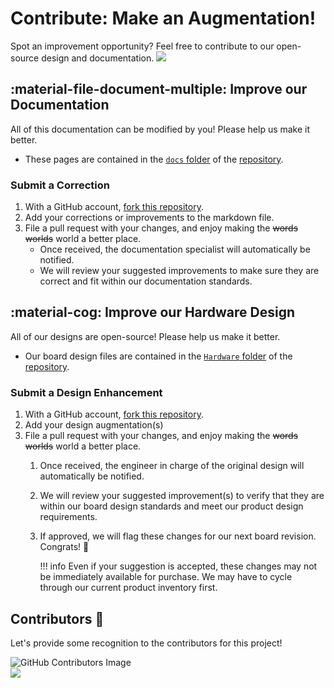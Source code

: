 # Contribute: Make an Augmentation!
Spot an improvement opportunity? Feel free to contribute to our open-source design and documentation. <a href="https://github.com/sparkfun/SparkFun_XBee_Regulated_Qwiic/pulls" alt="Pull Requests"><img src="https://img.shields.io/github/issues-pr/sparkfun/SparkFun_XBee_Regulated_Qwiic.svg" /></a>

## :material-file-document-multiple:&nbsp;Improve our Documentation
All of this documentation can be modified by you! Please help us make it better.

* These pages are contained in the [`docs` folder](https://github.com/sparkfun/SparkFun_XBee_Regulated_Qwiic/tree/main/docs) of the [<Official Product Name> repository](https://github.com/sparkfun/SparkFun_XBee_Regulated_Qwiic).

<!-- ### :material-source-pull:&nbsp;Submit a Correction -->
### Submit a Correction

1. With a GitHub account, [fork this repository](https://github.com/sparkfun/SparkFun_XBee_Regulated_Qwiic/fork).
2. Add your corrections or improvements to the markdown file.
3. File a pull request with your changes, and enjoy making the ~~words~~ ~~worlds~~ world a better place.
	* Once received, the documentation specialist will automatically be notified.
	* We will review your suggested improvements to make sure they are correct and fit within our documentation standards.

## :material-cog:&nbsp;Improve our Hardware Design
All of our designs are open-source! Please help us make it better.

* Our board design files are contained in the [`Hardware` folder](https://github.com/sparkfun/SparkFun_XBee_Regulated_Qwiic/tree/main/Hardware) of the [<Official Product Name> repository](https://github.com/sparkfun/SparkFun_XBee_Regulated_Qwiic).

<!-- ### :material-source-pull:&nbsp;Submit a Design Enhancement -->
### Submit a Design Enhancement

1. With a GitHub account, [fork this repository](https://github.com/sparkfun/SparkFun_XBee_Regulated_Qwiic/fork).
2. Add your design augmentation(s)
3. File a pull request with your changes, and enjoy making the ~~words~~ ~~worlds~~ world a better place.
	1. Once received, the engineer in charge of the original design will automatically be notified.
	2. We will review your suggested improvement(s) to verify that they are within our board design standards and meet our product design requirements.
	3. If approved, we will flag these changes for our next board revision. Congrats! 🍻

		!!! info
			Even if your suggestion is accepted, these changes may not be immediately available for purchase. We may have to cycle through our current product inventory first.

## Contributors&nbsp;:clap:
Let's provide some recognition to the contributors for this project!

![GitHub Contributors Image](https://contrib.rocks/image?repo=sparkfun/SparkFun_XBee_Regulated_Qwiic)
<br>
<a href="https://github.com/sparkfun/SparkFun_XBee_Regulated_Qwiic/pulls" alt="Pull Requests"><img src="https://img.shields.io/github/contributors/sparkfun/SparkFun_XBee_Regulated_Qwiic.svg" /></a>